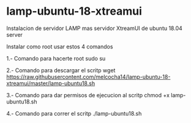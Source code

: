 # lamp-ubuntu-18-xtreamui
Instalacion de servidor LAMP mas servidor XtreamUI de ubuntu 18.04 server

Instalar como root usar estos 4 comandos

1.- Comando para hacerte root
sudo su

2.- Comando para descargar el scritp
wget https://raw.githubusercontent.com/melcocha14/lamp-ubuntu-18-xtreamui/master/lamp-ubuntu18.sh

3.- Comando para dar permisos de ejecucion al scritp
chmod +x lamp-ubuntu18.sh

4.- Comando para correr el scritp
./lamp-ubuntu18.sh


